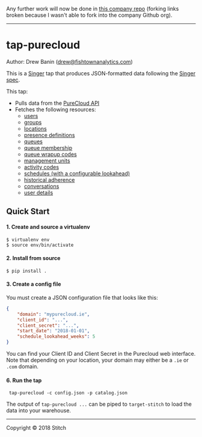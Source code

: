 Any further work will now be done in [this company repo](https://github.com/boughtbymany/tap-purecloud) (forking links broken because I wasn't able to fork into the company Github org).


-------------


# tap-purecloud

Author: Drew Banin (drew@fishtownanalytics.com)

This is a [Singer](https://singer.io) tap that produces JSON-formatted data following the [Singer spec](https://github.com/singer-io/getting-started/blob/master/SPEC.md).

This tap:
 - Pulls data from the [PureCloud API](https://developer.mypurecloud.com/api/rest/v2/)
 - Fetches the following resources:
   - [users](https://developer.mypurecloud.com/api/rest/v2/users/index.html#getUsers)
   - [groups](https://developer.mypurecloud.com/api/rest/v2/groups/index.html#getGroups)
   - [locations](https://developer.mypurecloud.com/api/rest/v2/locations/index.html#getLocations)
   - [presence definitions](https://developer.mypurecloud.com/api/rest/v2/presence/index.html#getPresencedefinitions)
   - [queues](https://developer.mypurecloud.com/api/rest/v2/routing/index.html#getRoutingQueues)
    - [queue membership](https://developer.mypurecloud.com/api/rest/v2/routing/index.html#getRoutingQueuesQueueIdUsers)
    - [queue wrapup codes](https://developer.mypurecloud.com/api/rest/v2/routing/index.html#getRoutingQueuesQueueIdWrapupcodes)
   - [management units](https://developer.mypurecloud.com/api/rest/v2/workforcemanagement/index.html#getWorkforcemanagementManagementunits)
    - [activity codes](https://developer.mypurecloud.com/api/rest/v2/workforcemanagement/index.html#getWorkforcemanagementManagementunitsMuIdActivitycodes)
    - [schedules (with a configurable lookahead)](https://developer.mypurecloud.com/api/rest/v2/workforcemanagement/index.html#postWorkforcemanagementManagementunitsMuIdSchedulesSearch)
    - [historical adherence](https://developer.mypurecloud.com/api/rest/v2/workforcemanagement/index.html#postWorkforcemanagementAdherenceHistorical)
   - [conversations](https://developer.mypurecloud.com/api/rest/v2/conversations/index.html)
   - [user details](https://developer.mypurecloud.com/api/rest/v2/users/index.html#getUsersUserIdProfile)

## Quick Start
#### 1. Create and source a virtualenv

```
$ virtualenv env
$ source env/bin/activate
```

#### 2. Install from source

```
$ pip install .
```

#### 3. Create a config file

You must create a JSON configuration file that looks like this:

```json
{
    "domain": "mypurecloud.ie",
    "client_id": "...",
    "client_secret": "...",
    "start_date": "2018-01-01",
    "schedule_lookahead_weeks": 5
}
```

You can find your Client ID and Client Secret in the Purecloud web interface. Note that depending
on your location, your domain may either be a `.ie` or `.com` domain.

#### 6. Run the tap

```
 tap-purecloud -c config.json -p catalog.json
```

The output of `tap-purecloud ...` can be piped to `target-stitch` to load the data into your warehouse.

---

Copyright &copy; 2018 Stitch
